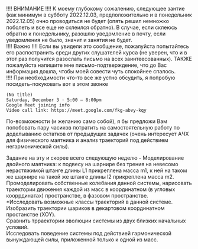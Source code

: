 !!!! ВНИМАНИЕ !!!! К моему глубокому сожалению, следующее зантие (как минимум в субботу 2022.12.03, предположительно и в понедельник 2022.12.05) очно проводиться не будет (опять решил немножко поболеть и все еще не склеился обратно). В случае, если склеюсь обратно к понедельнику, разошлю уведомление в почту, если уведомления не было, значит и занятия не будет.  
!!!! Важно !!!! Если вы увидели это сообщение, пожалуйста попытайтесь его распостранить среди других слушателей курса (не уверен, что и в этот раз получится разослать письмо на всех заинтеесованных). ТАКЖЕ пожалуйста напишите мне письмо-подтверждение, что до Вас информация дошла, чтобы моей совести чуть спокойнее спалось.  
!!!! При необходимости что-то все же устно обсудить, я попробую посидеть-покуковать вот в этом звонке  
```
(No title)
Saturday, December 3 · 5:00 – 8:00pm
Google Meet joining info
Video call link: https://meet.google.com/fkg-abvy-kqy
```

По-возможности (и желанию само собой), я бы предложи Вам попобовать пару часиков потратить на самостоятельную работу по доделыванию остатков от предыдущих задачек (очень интересует АЧХ для физического маятника и анализ траекторий под действием негармонической силы).

Задание на эту и скорее всего следующую неделю - Моделирование двойного маятника: к подвесу на шарнире без трения на невесомо нерастяжимой штанге длины L1 прикреплена масса m1, к ней на таком же шарнире на такой же штанге длины l2 прикреплена масса m2.  
Промоделировать собственные колебания данной системы, нарисовать траектории движения каждой из масс в координатном (в угловых кооррдинатах) пространстве, в фазовом пространстве.  
\*Исследовать возможные классы траекторий в данной системе.  
Изобразить траектории шариков в декартовом координатном простанстве (XOY).  
Сравнить трраектории эволюции системы из двух близких начальных условий.  
Исследовать поведение системы под действией гармонической вынуждающей силы, приложенной только к одной из масс.  